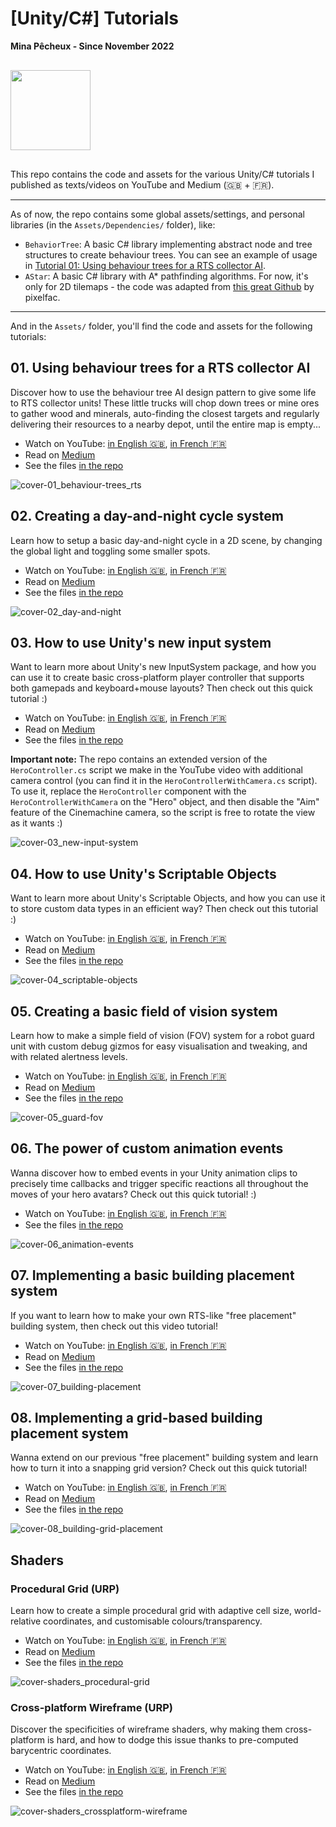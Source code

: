 # [Unity/C#] Tutorials

**Mina Pêcheux - Since November 2022**

<img style="width: 128px; margin: 1rem 0;" src="doc/unity-square.png" />

This repo contains the code and assets for the various Unity/C# tutorials I published as texts/videos on YouTube and Medium (🇬🇧 + 🇫🇷).

---

As of now, the repo contains some global assets/settings, and personal libraries (in the `Assets/Dependencies/` folder), like:

- `BehaviorTree`: A basic C# library implementing abstract node and tree structures to create behaviour trees. You can see an example of usage in [Tutorial 01: Using behaviour trees for a RTS collector AI](#tutorial-01_bts-rts).
- `AStar`: A basic C# library with A* pathfinding algorithms. For now, it's only for 2D tilemaps - the code was adapted from [this great Github](https://github.com/pixelfac/2D-Astar-Pathfinding-in-Unity) by pixelfac.

---

And in the `Assets/` folder, you'll find the code and assets for the following tutorials:

## 01. Using behaviour trees for a RTS collector AI [<div />](#tutorial-01_bts-rts)

Discover how to use the behaviour tree AI design pattern to give some life to RTS collector units! These little trucks will chop down
trees or mine ores to gather wood and minerals, auto-finding the closest targets and regularly delivering their resources to a nearby
depot, until the entire map is empty...

- Watch on YouTube: [in English 🇬🇧](https://www.youtube.com/watch?v=ySIzNaW0HUI), [in French 🇫🇷](https://www.youtube.com/watch?v=utbQapz6DoU)
- Read on [Medium](https://mina-pecheux.medium.com/using-behaviour-trees-for-a-rts-collector-ai-in-unity-c-dca24243ebce)
- See the files [in the repo](/Assets/01-BehaviourTreesRTS/)

![cover-01_behaviour-trees_rts](doc/01_behaviour-trees_rts.gif)

## 02. Creating a day-and-night cycle system [<div />](#tutorial-02_day-and-night)

Learn how to setup a basic day-and-night cycle in a 2D scene, by changing the global light and toggling some smaller spots.

- Watch on YouTube: [in English 🇬🇧](https://www.youtube.com/watch?v=O997NxQGQ6A), [in French 🇫🇷](https://www.youtube.com/watch?v=CHV9xLaFf8w)
- Read on [Medium](https://mina-pecheux.medium.com/creating-a-basic-day-and-night-cycle-in-unity-c-dff942c1690d)
- See the files [in the repo](/Assets/02-DayAndNightCycle/)

![cover-02_day-and-night](doc/02_day-and-night.gif)

## 03. How to use Unity's new input system [<div />](#tutorial-03_new-input-system)

Want to learn more about Unity's new InputSystem package, and how you can use it to create basic cross-platform player controller that supports
            both gamepads and keyboard+mouse layouts? Then check out this quick tutorial :)

- Watch on YouTube: [in English 🇬🇧](https://youtu.be/SyA4PPiXorI), [in French 🇫🇷](https://www.youtube.com/watch?v=m5ePVtQq-zo)
- Read on [Medium](https://medium.com/codex/why-you-should-use-unitys-new-input-system-268773863c4)
- See the files [in the repo](/Assets/03-NewInputSystem/)

**Important note:** The repo contains an extended version of the `HeroController.cs` script we make in the YouTube video with additional camera control (you can find it in the `HeroControllerWithCamera.cs` script). To use it, replace the `HeroController` component with the `HeroControllerWithCamera` on the "Hero" object, and then disable the "Aim" feature of the Cinemachine camera, so the script is free to rotate the view as it wants :)

![cover-03_new-input-system](doc/03_new-input-system.png)

## 04. How to use Unity's Scriptable Objects

Want to learn more about Unity's Scriptable Objects, and how you can use it to store custom data types in an efficient way? Then check out this tutorial :)

- Watch on YouTube: [in English 🇬🇧](https://www.youtube.com/watch?v=ZnHxxADBAQ0), [in French 🇫🇷](https://www.youtube.com/watch?v=q81A6cjdGcY)
- Read on [Medium](https://mina-pecheux.medium.com/discovering-the-power-of-unitys-scriptable-objects-53ae6e0acef4)
- See the files [in the repo](/Assets/04-ScriptableObjects/)

![cover-04_scriptable-objects](doc/04_scriptable-objects.jpg)

## 05. Creating a basic field of vision system

Learn how to make a simple field of vision (FOV) system for a robot guard unit with custom debug gizmos for easy visualisation and tweaking, and with related alertness levels.

- Watch on YouTube: [in English 🇬🇧](https://www.youtube.com/watch?v=2Q5n7KFsr3s), [in French 🇫🇷](https://www.youtube.com/watch?v=81Lz19C88C0)
- Read on [Medium](https://mina-pecheux.medium.com/creating-a-basic-field-of-vision-system-in-unity-c-718b58951cf6)
- See the files [in the repo](/Assets/05-GuardFOV/)

![cover-05_guard-fov](doc/05_guard-fov.png)

## 06. The power of custom animation events

Wanna discover how to embed events in your Unity animation clips to precisely time callbacks and trigger specific reactions all throughout the moves of your hero avatars? Check out this quick tutorial! :)

- Watch on YouTube: [in English 🇬🇧](https://www.youtube.com/watch?v=7xNI2hUoXWw), [in French 🇫🇷](https://www.youtube.com/watch?v=Mg6DsLlhddU)
- See the files [in the repo](/Assets/06-AnimationEvents/)

![cover-06_animation-events](doc/06_animation-events.png)

## 07. Implementing a basic building placement system

If you want to learn how to make your own RTS-like "free placement" building system, then check out this video tutorial!

- Watch on YouTube: [in English 🇬🇧](https://www.youtube.com/watch?v=OaQQ67N9hWc), [in French 🇫🇷](https://www.youtube.com/watch?v=I6TRatXjRYI)
- Read on [Medium](https://medium.com/codex/implementing-a-basic-building-placement-system-in-unity-c-6b969d52f533)
- See the files [in the repo](/Assets/07-BuildingPlacement/)

![cover-07_building-placement](doc/07_building-placement.png)

## 08. Implementing a grid-based building placement system

Wanna extend on our previous "free placement" building system and learn how to turn it into a snapping grid version? Check out this quick tutorial!

- Watch on YouTube: [in English 🇬🇧](https://youtu.be/jEYzUAhYXHI), [in French 🇫🇷](https://www.youtube.com/watch?v=qhwnJh0zDN8)
- Read on [Medium](https://mina-pecheux.medium.com/creating-a-building-grid-based-placement-system-in-unity-c-aca4b70f9273)
- See the files [in the repo](/Assets/08-BuildingGridPlacement/)

![cover-08_building-grid-placement](doc/08_building-grid-placement.png)

## Shaders

### Procedural Grid (URP)

Learn how to create a simple procedural grid with adaptive cell size, world-relative coordinates, and customisable colours/transparency.

- Watch on YouTube: [in English 🇬🇧](https://www.youtube.com/watch?v=T0CYpOyCVIU), [in French 🇫🇷](https://www.youtube.com/watch?v=0iq6ZO7owNM)
- Read on [Medium](https://mina-pecheux.medium.com/creating-a-procedural-grid-shader-in-unity-6d0b727bf52d)
- See the files [in the repo](/Assets/00-Shaders/ProceduralGrid/)

![cover-shaders_procedural-grid](doc/shaders_procedural-grid.gif)

### Cross-platform Wireframe (URP)

Discover the specificities of wireframe shaders, why making them cross-platform is hard, and how to dodge this issue thanks to pre-computed barycentric coordinates.

- Watch on YouTube: [in English 🇬🇧](https://www.youtube.com/watch?v=xEmyl5_wYqk), [in French 🇫🇷](https://www.youtube.com/watch?v=y_E_WynwrAw)
- Read on [Medium](https://mina-pecheux.medium.com/creating-a-cross-platform-wireframe-shader-in-unity-64045828d4e2)
- See the files [in the repo](/Assets/00-Shaders/CrossPlatformWireframe/)

![cover-shaders_crossplatform-wireframe](doc/shaders_crossplatform-wireframe.gif)
